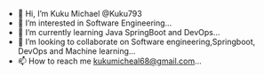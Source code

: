 - 👋 Hi, I’m Kuku Michael @Kuku793 
- 👀 I’m interested in Software Engineering...
- 🌱 I’m currently learning Java SpringBoot and DevOps...
- 💞️ I’m looking to collaborate on Software engineering,Springboot, DevOps and Machine learning...
- 📫 How to reach me kukumicheal68@gmail.com...

<!---
Kuku793/Kuku793 is a ✨ special ✨ repository because its `README.md` (this file) appears on your GitHub profile.
You can click the Preview link to take a look at your changes.
--->

